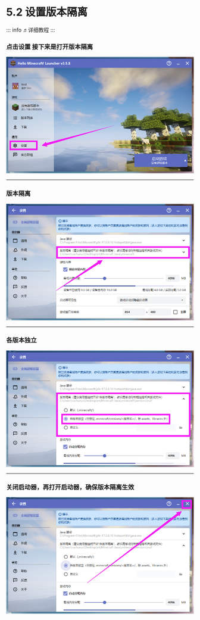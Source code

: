 # 5.2 设置版本隔离

::: info ♬详细教程
:::

### 点击设置 接下来是打开版本隔离
![图片](../images/设置版本隔离/设置版本隔离__1.png)

---

### 版本隔离
![图片](../images/设置版本隔离/设置版本隔离__2.png)

---

### 各版本独立
![图片](../images/设置版本隔离/设置版本隔离__3.png)

---

### 关闭启动器，再打开启动器，确保版本隔离生效
![图片](../images/设置版本隔离/设置版本隔离__4.png)
